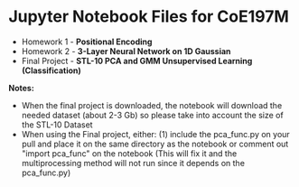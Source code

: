 # Jupyter Notebook Files for CoE197M

* Homework 1 - **Positional Encoding**
* Homework 2 - **3-Layer Neural Network on 1D Gaussian**
* Final Project - **STL-10 PCA and GMM Unsupervised Learning (Classification)**


**Notes:** 

* When the final project is downloaded, the notebook will download the needed dataset (about 2-3 Gb) so please take into account the size of the STL-10 Dataset
* When using the Final project, either: (1) include the pca_func.py on your pull and place it on the same directory as the notebook or comment out "import pca_func" on the notebook (This will fix it and the multiprocessing method will not run since it depends on the pca_func.py)
